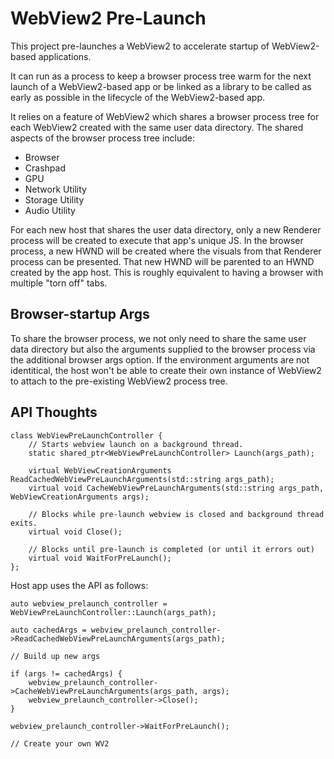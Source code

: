# WebView2 Pre-Launch
This project pre-launches a WebView2 to accelerate startup of WebView2-based applications.

It can run as a process to keep a browser process tree warm for the next launch of a WebView2-based app or be linked as a library to be called as early as possible in the lifecycle of the WebView2-based app.

It relies on a feature of WebView2 which shares a browser process tree for each WebView2 created with the same user data directory.  The shared aspects of the browser process tree include:

* Browser
* Crashpad
* GPU
* Network Utility
* Storage Utility
* Audio Utility

For each new host that shares the user data directory, only a new Renderer process will be created to execute that app's unique JS.  In the browser process, a new HWND will be created where the visuals from that Renderer process can be presented.  That new HWND will be parented to an HWND created by the app host.  This is roughly equivalent to having a browser with multiple "torn off" tabs.

## Browser-startup Args
To share the browser process, we not only need to share the same user data directory but also the arguments supplied to the browser process via the additional browser args option.  If the environment arguments are not identitical, the host won't be able to create their own instance of WebView2 to attach to the pre-existing WebView2 process tree.

## API Thoughts
```
class WebViewPreLaunchController {
    // Starts webview launch on a background thread.
    static shared_ptr<WebViewPreLaunchController> Launch(args_path);

    virtual WebViewCreationArguments ReadCachedWebViewPreLaunchArguments(std::string args_path);
    virtual void CacheWebViewPreLaunchArguments(std::string args_path, WebViewCreationArguments args);

    // Blocks while pre-launch webview is closed and background thread exits.
    virtual void Close();

    // Blocks until pre-launch is completed (or until it errors out)
    virtual void WaitForPreLaunch();
};
```


Host app uses the API as follows:
```
auto webview_prelaunch_controller = WebViewPreLaunchController::Launch(args_path);

auto cachedArgs = webview_prelaunch_controller->ReadCachedWebViewPreLaunchArguments(args_path);

// Build up new args

if (args != cachedArgs) {
    webview_prelaunch_controller->CacheWebViewPreLaunchArguments(args_path, args);
    webview_prelaunch_controller->Close();
}

webview_prelaunch_controller->WaitForPreLaunch();

// Create your own WV2
```

